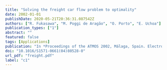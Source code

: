```yaml
---
title: "Solving the freight car flow problem to optimality"
date: 2002-01-01
publishDate: 2020-05-21T20:36:31.087542Z
authors: ["R. Fukasawa", "M. Poggi de Aragão", "O. Porto", "E. Uchoa"]
publication_types: ["1"]
abstract: ""
featured: false
tags: [Applications]
publication: "In *Proceedings of the ATMOS 2002, Málaga, Spain. Electronic Notes in Theoretical Computer Science* vol 66, pp.1-14, 2002" 
doi: "10.1016/S1571-0661(04)80528-0"
url_pdf: "freight.pdf"
label: "c1"
---
```


